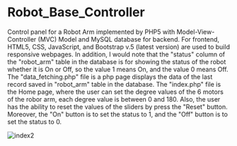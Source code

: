 # Robot_Base_Controller
Control panel for a Robot Arm implemented by PHP5  with Model-View-Controller (MVC) Model and MySQL database for backend. For frontend, HTML5, CSS, JavaScript, and Bootstrap v.5 (latest version) are used to build responsive webpages. In addition, I would note that the "status" column of the "robot_arm" table in the database is for showing the status of the robot whether it is On or Off, so the value 1 means On, and the value 0 means Off. The "data_fetching.php" file is a php page displays the data of the last record saved in "robot_arm" table in the database. The "index.php" file is the Home page, where the user can set the degree values of the 6 motors of the robor arm, each degree value is between 0 and 180. Also, the user has the ability to reset the values of the sliders by press the "Reset" button. Moreover, the "On" button is to set the status to 1, and the "Off" button is to set the status to 0.

![index2](https://user-images.githubusercontent.com/65139666/124392608-5a9de300-dcff-11eb-80ab-c501bfe94e4c.png)

